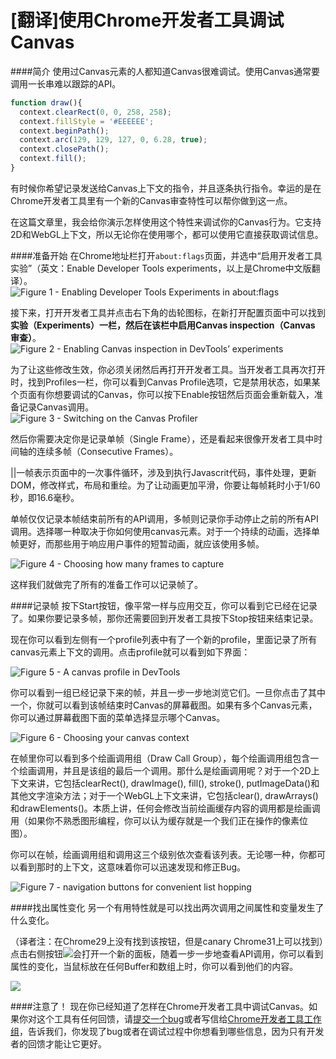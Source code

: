 [翻译]使用Chrome开发者工具调试Canvas
===

####简介
使用过Canvas元素的人都知道Canvas很难调试。使用Canvas通常要调用一长串难以跟踪的API。  
```js
function draw(){
  context.clearRect(0, 0, 258, 258);
  context.fillStyle = '#EEEEEE';
  context.beginPath();
  context.arc(129, 129, 127, 0, 6.28, true);
  context.closePath();
  context.fill();
}
```
有时候你希望记录发送给Canvas上下文的指令，并且逐条执行指令。幸运的是在Chrome开发者工具里有一个新的Canvas审查特性可以帮你做到这一点。  

在这篇文章里，我会给你演示怎样使用这个特性来调试你的Canvas行为。它支持2D和WebGL上下文，所以无论你在使用哪个，都可以使用它直接获取调试信息。  

####准备开始
在Chrome地址栏打开`about:flags`页面，并选中“启用开发者工具实验”（英文：Enable Developer Tools experiments，以上是Chrome中文版翻译）。  
![Figure 1 - Enabling Developer Tools Experiments in about:flags](http://www.html5rocks.com/static/demos/canvas-inspection/images/enable-canvas-inspection.png)  

接下来，打开开发者工具并点击右下角的齿轮图标，在新打开配置页面中可以找到**实验（Experiments）**一栏，然后在该栏中启用**Canvas inspection（Canvas 审查）**。  
![Figure 2 - Enabling Canvas inspection in DevTools’ experiments](http://www.html5rocks.com/static/demos/canvas-inspection/images/experiments.png)  

为了让这些修改生效，你必须关闭然后再打开开发者工具。当开发者工具再次打开时，找到Profiles一栏，你可以看到Canvas Profile选项，它是禁用状态，如果某个页面有你想要调试的Canvas，你可以按下Enable按钮然后页面会重新载入，准备记录Canvas调用。  
![Figure 3 - Switching on the Canvas Profiler](http://www.html5rocks.com/static/demos/canvas-inspection/images/canvas-profiler.png)  

然后你需要决定你是记录单帧（Single Frame），还是看起来很像开发者工具中时间轴的连续多帧（Consecutive Frames）。  

||一帧表示页面中的一次事件循环，涉及到执行Javascrit代码，事件处理，更新DOM，修改样式，布局和重绘。为了让动画更加平滑，你要让每帧耗时小于1/60秒，即16.6毫秒。

单帧仅仅记录本帧结束前所有的API调用，多帧则记录你手动停止之前的所有API调用。选择哪一种取决于你如何使用canvas元素。对于一个持续的动画，选择单帧更好，而那些用于响应用户事件的短暂动画，就应该使用多帧。  

![Figure 4 - Choosing how many frames to capture](http://www.html5rocks.com/static/demos/canvas-inspection/images/frames.png)  

这样我们就做完了所有的准备工作可以记录帧了。  

####记录帧
按下Start按钮，像平常一样与应用交互，你可以看到它已经在记录了。如果你要记录多帧，那你还需要回到开发者工具按下Stop按钮来结束记录。  

现在你可以看到左侧有一个profile列表中有了一个新的profile，里面记录了所有canvas元素上下文的调用。点击profile就可以看到如下界面：  

![Figure 5 - A canvas profile in DevTools](http://www.html5rocks.com/static/demos/canvas-inspection/images/profile.png)  

你可以看到一组已经记录下来的帧，并且一步一步地浏览它们。一旦你点击了其中一个，你就可以看到该帧结束时Canvas的屏幕截图。如果有多个Canvas元素，你可以通过屏幕截图下面的菜单选择显示哪个Canvas。  

![Figure 6 - Choosing your canvas context](http://www.html5rocks.com/static/demos/canvas-inspection/images/expanded-menu.png)

在帧里你可以看到多个绘画调用组（Draw Call Group），每个绘画调用组包含一个绘画调用，并且是该组的最后一个调用。那什么是绘画调用呢？对于一个2D上下文来讲，它包括clearRect(), drawImage(), fill(), stroke(), putImageData()和其他文字渲染方法；对于一个WebGL上下文来讲，它包括clear(), drawArrays()和drawElements()。本质上讲，任何会修改当前绘画缓存内容的调用都是绘画调用（如果你不熟悉图形编程，你可以认为缓存就是一个我们正在操作的像素位图）。  

你可以在帧，绘画调用组和调用这三个级别依次查看该列表。无论哪一种，你都可以看到那时的上下文，这意味着你可以迅速发现和修正Bug。  

![Figure 7 - navigation buttons for convenient list hopping](http://www.html5rocks.com/static/demos/canvas-inspection/images/replaytime.png)

####找出属性变化
另一个有用特性就是可以找出两次调用之间属性和变量发生了什么变化。  

（译者注：在Chrome29上没有找到该按钮，但是canary Chrome31上可以找到）点击右侧按钮![](http://www.html5rocks.com/static/demos/canvas-inspection/images/sidebar.png)会打开一个新的面板，随着一步一步地查看API调用，你可以看到属性的变化，当鼠标放在任何Buffer和数组上时，你可以看到他们的内容。  

![](http://www.html5rocks.com/static/demos/canvas-inspection/images/diff.gif)  

####注意了！
现在你已经知道了怎样在Chrome开发者工具中调试Canvas。如果你对这个工具有任何回馈，请[提交一个bug](http://crbug.com/new)或者写信给[Chrome开发者工具工作组](https://groups.google.com/forum/#!forum/google-chrome-developer-tools)，告诉我们，你发现了bug或者在调试过程中你想看到哪些信息，因为只有开发者的回馈才能让它更好。
